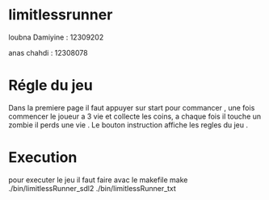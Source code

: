 # limitlessrunner
loubna Damiyine : 12309202

anas chahdi  : 12308078

# Régle du jeu

Dans la premiere page il faut appuyer sur start pour commancer , une fois commencer le joueur 
a 3 vie et collecte les coins, a chaque fois il touche un zombie il perds une vie .
Le bouton instruction affiche les regles du jeu . 

# Execution
pour executer le jeu il faut faire avac le makefile 
make
./bin/limitlessRunner_sdl2
./bin/limitlessRunner_txt